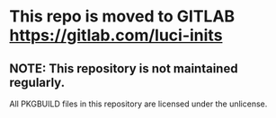 # This repo is moved to GITLAB https://gitlab.com/luci-inits
## NOTE: This repository is not maintained regularly.
All PKGBUILD files in this repository are licensed under the unlicense.
